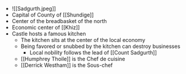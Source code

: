 - ![[Sadgurth.jpeg]]
- Capital of County of [[Shundige]]
- Center of the breadbasket of the north
- Economic center of [[Khiz]]
- Castle hosts a famous kitchen
	- The kitchen sits at the center of the local economy
	- Being favored or snubbed by the kitchen can destroy businesses
		- Local nobility follows the lead of [[Count Sadgurth]]
	- [[Humphrey Thoile]] is the Chef de cuisine
	- [[Derrick Westham]] is the Sous-chef